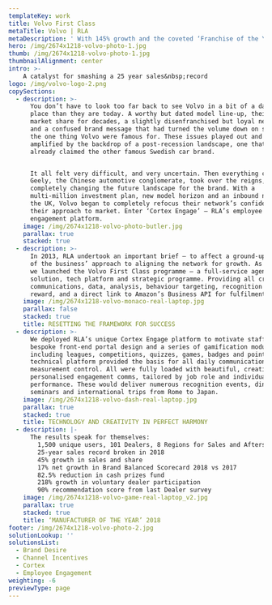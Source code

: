 ```yaml
---
templateKey: work
title: Volvo First Class
metaTitle: Volvo | RLA
metaDescription: ' With 145% growth and the coveted ‘Franchise of the Year’ accolade in 2018, Volvo are one of the biggest successes of the last four years.'
hero: /img/2674x1218-volvo-photo-1.jpg
thumb: /img/2674x1218-volvo-photo-1.jpg
thumbnailAlignment: center
intro: >-
    A catalyst for smashing a 25 year sales&nbsp;record
logo: /img/volvo-logo-2.png
copySections:
  - description: >-
      You don’t have to look too far back to see Volvo in a bit of a darker
      place than they are today. A worthy but dated model line-up, their lowest
      market share for decades, a slightly disenfranchised but loyal network,
      and a confused brand message that had turned the volume down on safety –
      the one thing Volvo were famous for. These issues played out and were
      amplified by the backdrop of a post-recession landscape, one that had
      already claimed the other famous Swedish car brand. 


      It all felt very difficult, and very uncertain. Then everything changed.
      Geely, the Chinese automotive conglomerate, took over the reigns,
      completely changing the future landscape for the brand. With a
      multi-million investment plan, new model horizon and an inbound new MD for
      the UK, Volvo began to completely refocus their network’s confidence and
      their approach to market. Enter ‘Cortex Engage’ – RLA’s employee
      engagement platform.
    image: /img/2674x1218-volvo-photo-butler.jpg
    parallax: true
    stacked: true
  - description: >-
      In 2013, RLA undertook an important brief – to affect a ground-up rebuild
      of the business’ approach to aligning the network for growth. As a result,
      we launched the Volvo First Class programme – a full-service agency
      solution, tech platform and strategic programme. Providing all creativity,
      communications, data, analysis, behaviour targeting, recognition and
      reward, and a direct link to Amazon’s Business API for fulfilment.
    image: /img/2674x1218-volvo-monaco-real-laptop.jpg
    parallax: false
    stacked: true
    title: RESETTING THE FRAMEWORK FOR SUCCESS
  - description: >-
      We deployed RLA’s unique Cortex Engage platform to motivate staff – a
      bespoke front-end portal design and a series of gamification modules
      including leagues, competitions, quizzes, games, badges and points. The
      technical platform provided the basis for all daily communications and
      measurement control. All were fully loaded with beautiful, creative,
      personalised engagement comms, tailored by job role and individual
      performance. These would deliver numerous recognition events, dinners,
      seminars and international trips from Rome to Japan.
    image: /img/2674x1218-volvo-dash-real-laptop.jpg
    parallax: true
    stacked: true
    title: TECHNOLOGY AND CREATIVITY IN PERFECT HARMONY
  - description: |-
      The results speak for themselves:  
        1,500 unique users, 101 Dealers, 8 Regions for Sales and Aftersales  
        25-year sales record broken in 2018   
        45% growth in sales and share  
        17% net growth in Brand Balanced Scorecard 2018 vs 2017  
        82.5% reduction in cash prizes fund  
        218% growth in voluntary dealer participation  
        90% recommendation score from last Dealer survey
    image: /img/2674x1218-volvo-game-real-laptop_v2.jpg
    parallax: true
    stacked: true
    title: ‘MANUFACTURER OF THE YEAR’ 2018
footer: /img/2674x1218-volvo-photo-2.jpg
solutionLookup: ''
solutionsList:
  - Brand Desire
  - Channel Incentives
  - Cortex
  - Employee Engagement
weighting: -6
previewType: page
---
```

